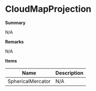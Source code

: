 # CloudMapProjection

**Summary**

N/A

**Remarks**

N/A

**Items**

|Name|Description|
|---|---|
|SphericalMercator|N/A|

